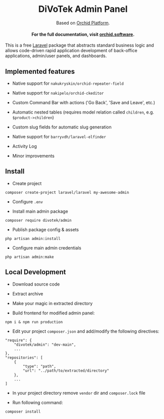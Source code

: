 <h1 align="center"> 
 DiVoTek Admin Panel
</h1>

<p align="center"> 
 Based on <a href="https://github.com/orchidsoftware/platform">Orchid Platform</a>.
</p>

<h4 align="center">For the full documentation, visit <a href="http://orchid.software">orchid.software</a>.</h4>

This is a free [Laravel](https://laravel.com) package that abstracts standard business logic and allows code-driven rapid application development of back-office applications, admin/user panels, and dashboards.

## Implemented features

- Native support for `nakukryskin/orchid-repeater-field` 

- Native support for `nakipelo/orchid-ckeditor`

- Custom Command Bar with actions ('Go Back', 'Save and Leave', etc.)

- Automatic nested tables (requires model relation called `children`, e.g. `$product->children`)

- Custom slug fields for automatic slug generation

- Native support for `barryvdh/laravel-elfinder`

- Activity Log

- Minor improvements

## Install

- Create project

```
composer create-project laravel/laravel my-awesome-admin
```

- Configure `.env`

- Install main admin package

```
composer require divotek/admin
```

- Publish package config & assets

```
php artisan admin:install
```

- Configure main admin credentials

```
php artisan admin:make
```

## Local Development

- Download source code

- Extract archive

- Make your magic in extracted directory

- Build frontend for modified admin panel:

```
npm i & npm run production
```

- Edit your project `composer.json` and add/modify the following directives:

```
"require": {
    "divotek/admin": "dev-main",
    ...
},
"repositories": [
    {
        "type": "path",
        "url": "../path/to/extracted/directory"
    },
    ...
]
```

- In your project directory remove `vendor` dir and `composer.lock` file

- Run following command:

```
composer install
```